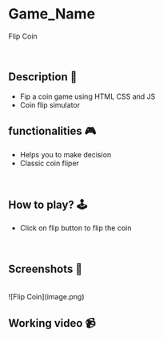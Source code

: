 # **Game_Name** 
Flip Coin

<br>

## **Description 📃**
- Fip a coin game using HTML CSS and JS
- Coin flip simulator

## **functionalities 🎮**
- Helps you to make decision
- Classic coin fliper
<br>

## **How to play? 🕹️**
- Click on flip button to flip the coin

<br>

## **Screenshots 📸**

<br>
![Flip Coin](image.png)
<br>

## **Working video 📹**
<!-- add your working video over here -->
